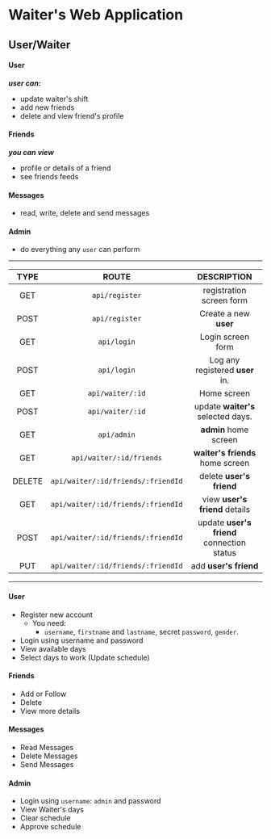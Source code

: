 # Waiter's Web Application

## User/Waiter

#### User
_**user can:**_
- update waiter's shift
- add new friends
- delete and view friend's profile

#### Friends
_**you can view**_
- profile or details of a friend
- see friends feeds
#### Messages
- read, write, delete and send messages
#### Admin   
- do everything any `user` can perform

---

TYPE | ROUTE        | DESCRIPTION
:----: | :---:  | :----------------------: 
GET  | `api/register` | registration screen form
POST | `api/register` | Create a new **user**
GET  | `api/login` | Login screen form
POST | `api/login` | Log any registered **user** in.
GET  | `api/waiter/:id` | Home screen
POST | `api/waiter/:id` | update **waiter's** selected days.
GET  | `api/admin` | **admin** home screen
GET  | `api/waiter/:id/friends` | **waiter's friends** home screen 
DELETE  | `api/waiter/:id/friends/:friendId` | delete **user's friend** 
GET  | `api/waiter/:id/friends/:friendId` | view **user's friend** details 
POST | `api/waiter/:id/friends/:friendId` | update **user's friend** connection status 
PUT  | `api/waiter/:id/friends/:friendId` | add **user's friend** 
 
---

#### User
* Register new account
    * You need:
        * `username`, `firstname` and `lastname`, secret `password`, `gender`.
* Login using username and password
* View available days
* Select days to work (Update schedule)

#### Friends

* Add or Follow
* Delete
* View more details

#### Messages

*  Read Messages
*  Delete Messages
*  Send Messages

#### Admin
* Login using `username`: `admin` and password
* View Waiter's days
* Clear schedule
* Approve schedule
